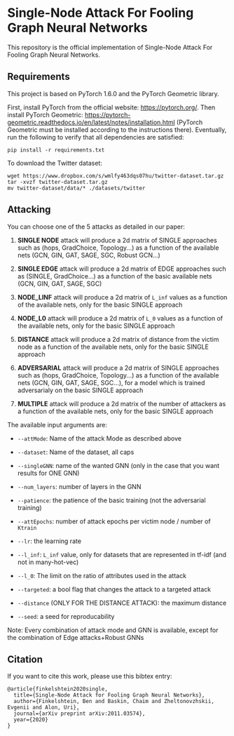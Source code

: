 # Single-Node Attack For Fooling Graph Neural Networks

This repository is the official implementation of Single-Node Attack For Fooling Graph Neural Networks. 

## Requirements
This project is based on PyTorch 1.6.0 and the PyTorch Geometric library.

First, install PyTorch from the official website: https://pytorch.org/.
Then install PyTorch Geometric: https://pytorch-geometric.readthedocs.io/en/latest/notes/installation.html
(PyTorch Geometric must be installed according to the instructions there).
Eventually, run the following to verify that all dependencies are satisfied:

```setup
pip install -r requirements.txt
```

To download the Twitter dataset:

```twitter 
wget https://www.dropbox.com/s/wmlfy463dqs07hu/twitter-dataset.tar.gz
tar -xvzf twitter-dataset.tar.gz
mv twitter-dataset/data/* ./datasets/twitter
```

## Attacking

You can choose one of the 5 attacks as detailed in our paper:

1. **SINGLE NODE**
attack will produce a 2d matrix of SINGLE approaches such as (hops, GradChoice, Topology...) as a function of the available nets (GCN, GIN, GAT, SAGE, SGC, Robust GCN...)

2. **SINGLE EDGE**
attack will produce a 2d matrix of EDGE approaches such as (SINGLE, GradChoice...) as a function of the basic available nets (GCN, GIN, GAT, SAGE, SGC)

3. **NODE_LINF**
attack will produce a 2d matrix of `L_inf` values as a function of the available nets, only for the basic SINGLE approach

4. **NODE_L0**
attack will produce a 2d matrix of `L_0` values as a function of the available nets, only for the basic SINGLE approach

5. **DISTANCE**
attack will produce a 2d matrix of distance from the victim node as a function of the available nets, only for the basic SINGLE approach

6. **ADVERSARIAL**
attack will produce a 2d matrix of SINGLE approaches such as (hops, GradChoice, Topology...) as a function of the available nets (GCN, GIN, GAT, SAGE, SGC...), for a model which is trained adversarialy on the basic SINGLE approach

7. **MULTIPLE**
attack will produce a 2d matrix of the number of attackers as a function of the available nets, only for the basic SINGLE approach


The available input arguments are:

* `--attMode`: Name of the attack Mode as described above

* `--dataset`: Name of the dataset, all caps

* `--singleGNN`: name of the wanted GNN (only in the case that you want results for ONE GNN)

* `--num_layers`: number of layers in the GNN

* `--patience`: the patience of the basic training (not the adversarial training)

* `--attEpochs`: number of attack epochs per victim node / number of `Ktrain`

* `--lr`: the learning rate

* `--l_inf`: `L_inf` value, only for datasets that are represented in tf-idf (and not in many-hot-vec)

* `--l_0`: The limit on the ratio of attributes used in the attack

* `--targeted`: a bool flag that changes the attack to a targeted attack

* `--distance` (ONLY FOR THE DISTANCE ATTACK): the maximum distance

* `--seed`: a seed for reproducability

Note: Every combination of attack mode and GNN is available, except for the combination of Edge attacks+Robust GNNs

## Citation
If you want to cite this work, please use this bibtex entry:
```
@article{finkelshtein2020single,
  title={Single-Node Attack for Fooling Graph Neural Networks},
  author={Finkelshtein, Ben and Baskin, Chaim and Zheltonovzhskii, Evgenii and Alon, Uri},
  journal={arXiv preprint arXiv:2011.03574},
  year={2020}
}
```
